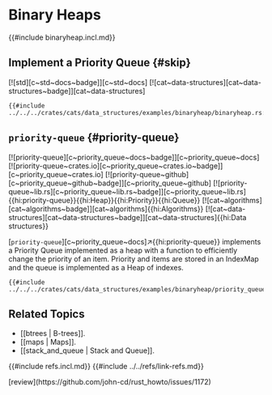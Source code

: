 # Binary Heaps

{{#include binaryheap.incl.md}}

## Implement a Priority Queue {#skip}

[![std][c~std~docs~badge]][c~std~docs] [![cat~data-structures][cat~data-structures~badge]][cat~data-structures]

```rust,editable
{{#include ../../../crates/cats/data_structures/examples/binaryheap/binaryheap.rs:example}}
```

## `priority-queue` {#priority-queue}

[![priority-queue][c~priority_queue~docs~badge]][c~priority_queue~docs] [![priority-queue~crates.io][c~priority_queue~crates.io~badge]][c~priority_queue~crates.io] [![priority-queue~github][c~priority_queue~github~badge]][c~priority_queue~github] [![priority-queue~lib.rs][c~priority_queue~lib.rs~badge]][c~priority_queue~lib.rs]{{hi:priority-queue}}{{hi:Heap}}{{hi:Priority}}{{hi:Queue}} [![cat~algorithms][cat~algorithms~badge]][cat~algorithms]{{hi:Algorithms}} [![cat~data-structures][cat~data-structures~badge]][cat~data-structures]{{hi:Data structures}}

[`priority-queue`][c~priority_queue~docs]↗{{hi:priority-queue}} implements a Priority Queue implemented as a heap with a function to efficiently change the priority of an item. Priority and items are stored in an IndexMap and the queue is implemented as a Heap of indexes.

```rust,editable
{{#include ../../../crates/cats/data_structures/examples/binaryheap/priority_queue.rs:example}}
```

## Related Topics

- [[btrees | B-trees]].
- [[maps | Maps]].
- [[stack_and_queue | Stack and Queue]].

{{#include refs.incl.md}}
{{#include ../../refs/link-refs.md}}

<div class="hidden">
[review](https://github.com/john-cd/rust_howto/issues/1172)
</div>
